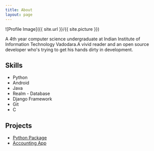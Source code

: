```yaml
---
title: About
layout: page
---
```

![Profile Image]({{ site.url }}/{{ site.picture }})

<p>A 4th year computer science undergraduate at Indian Institute of Information Technology Vadodara.A vivid reader and an open source developer who's trying to get his hands dirty in development.</p>

<h2>Skills</h2>

<ul class="skill-list">
	<li>Python</li>
	<li>Android</li>
	<li>Java</li>
	<li>Realm - Database</li>
	<li>Django Framework</li>
	<li>Git</li>
	<li>C</li>
	
</ul>

<h2>Projects</h2>

<ul>
	<li><a href="https://github.com/PrathamBapat/mypackagebapat">Python Package</a></li>
	<li><a href="https://github.com/PrathamBapat/Soochi">Accounting App</a></li>
</ul>
